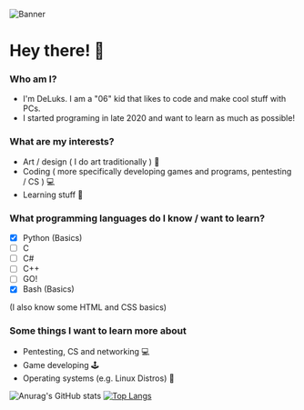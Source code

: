 ![Banner](https://github.com/DeLuks2006/banner/blob/main/banner%20copy.png)
# Hey there! :wave:
### Who am I?
- I'm DeLuks. I am a "06" kid that likes to code and make cool stuff with PCs. 
- I started programing in  late 2020 and want to learn as much as possible!

### What are my interests?
- Art / design ( I do art traditionally ) :pencil:
- Coding ( more specifically developing games and programs, pentesting / CS ) :computer:
- Learning stuff :book:

### What programming languages do I know / want to learn?
- [x] Python (Basics)
- [ ] C
- [ ] C#
- [ ] C++
- [ ] GO!
- [x] Bash (Basics)

(I also know some HTML and CSS basics)

### Some things I want to learn more about

- Pentesting, CS and networking :computer:
- Game developing :joystick:
- Operating systems (e.g. Linux Distros) :penguin:

![Anurag's GitHub stats](https://github-readme-stats.vercel.app/api?username=DeLuks2006&show_icons=true&theme=graywhite)
[![Top Langs](https://github-readme-stats.vercel.app/api/top-langs/?username=DeLuks2006&theme=graywhite)](https://github.com/DeLuks2006/github-readme-stats)
